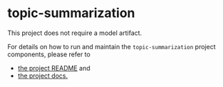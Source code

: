 # topic-summarization

This project does not require a model artifact.

For details on how to run and maintain the `topic-summarization` project components, please refer to
- [the project README](../README.md) and
- [the project docs.](../../docs/)
